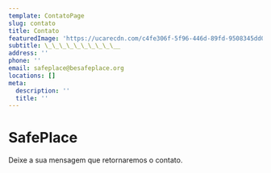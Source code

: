 ```yaml
---
template: ContatoPage
slug: contato
title: Contato
featuredImage: 'https://ucarecdn.com/c4fe306f-5f96-446d-89fd-9508345dd027/'
subtitle: \_\_\_\_\_\_\_\_\_\__
address: ''
phone: ''
email: safeplace@besafeplace.org
locations: []
meta:
  description: ''
  title: ''
---
```

# SafePlace

Deixe a sua mensagem que retornaremos o contato.
